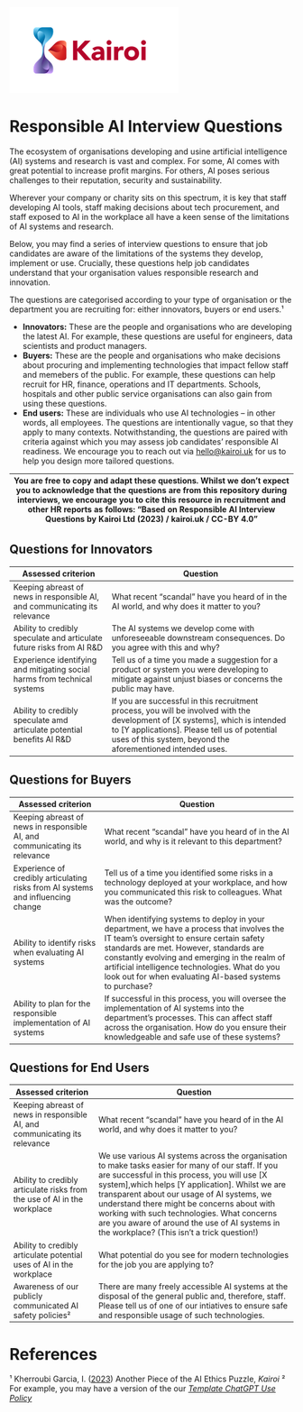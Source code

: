 <img src="https://github.com/KairoiAI/Branding/blob/main/Logo/Kairoi_Logo_Small.png?raw=true">

# Responsible AI Interview Questions
The ecosystem of organisations developing and usine artificial intelligence (AI) systems and research is vast and complex.
For some, AI comes with great potential to increase profit margins.
For others, AI poses serious challenges to their reputation, security and sustainability.

Wherever your company or charity sits on this spectrum, it is key that staff developing AI tools, staff making decisions about tech procurement, and staff exposed to AI in the workplace all have a keen sense of the limitations of AI systems and research.

Below, you may find a series of interview questions to ensure that job candidates are aware of the limitations of the systems they develop, implement or use.
Crucially, these questions help job candidates understand that your organisation values responsible research and innovation.

The questions are categorised according to your type of organisation or the department you are recruiting for: either innovators, buyers or end users.¹
* **Innovators:** These are the people and organisations who are developing the latest AI. For example, these questions are useful for engineers, data scientists and product managers.
*	**Buyers:** These are the people and organisations who make decisions about procuring and implementing technologies that impact fellow staff and memebers of the public. For example, these questions can help recruit for HR, finance, operations and IT departments. Schools, hospitals and other public service organisations can also gain from using these questions.
*	**End users:** These are individuals who use AI technologies – in other words, all employees.
The questions are intentionally vague, so that they apply to many contexts. Notwithstanding, the questions are paired with criteria against which you may assess job candidates’ responsible AI readiness. We encourage you to reach out via hello@kairoi.uk for us to help you design more tailored questions.

| You are free to copy and adapt these questions. Whilst we don’t expect you to acknowledge that the questions are from this repository during interviews, we encourage you to cite this resource in recruitment and other HR reports as follows: “Based on Responsible AI Interview Questions by Kairoi Ltd (2023) / kairoi.uk / CC-BY 4.0” |
|---|

## Questions for Innovators
| Assessed criterion | Question |
|---|---|
| Keeping abreast of news in responsible AI, and communicating its relevance | What recent “scandal” have you heard of in the AI world, and why does it matter to you? |
| Ability to credibly speculate and articulate future risks from AI R&D	| The AI systems we develop come with unforeseeable downstream consequences. Do you agree with this and why? |
| Experience identifying and mitigating social harms from technical systems |	Tell us of a time you made a suggestion for a product or system you were developing to mitigate against unjust biases or concerns the public may have. |
| Ability to credibly speculate amd articulate potential benefits AI R&D | If you are successful in this recruitment process, you will be involved with the development of [X systems], which is intended to [Y applications]. Please tell us of potential uses of this system, beyond the aforementioned intended uses. |

## Questions for Buyers
| Assessed criterion | Question |
|---|---|
| Keeping abreast of news in responsible AI, and communicating its relevance | What recent “scandal” have you heard of in the AI world, and why is it relevant to this department? |
| Experience of credibly articulating risks from AI systems and influencing change | Tell us of a time you identified some risks in a technology deployed at your workplace, and how you communicated this risk to colleagues. What was the outcome? |
| Ability to identify risks when evaluating AI systems | When identifying systems to deploy in your department, we have a process that involves the IT team’s oversight to ensure certain safety standards are met. However, standards are constantly evolving and emerging in the realm of artificial intelligence technologies. What do you look out for when evaluating AI-based systems to purchase? |
| Ability to plan for the responsible implementation of AI systems| If successful in this process, you will oversee the implementation of AI systems into the department’s processes. This can affect staff across the organisation. How do you ensure their knowledgeable and safe use of these systems? |

## Questions for End Users
| Assessed criterion | Question |
|---|---|
| Keeping abreast of news in responsible AI, and communicating its relevance | What recent “scandal” have you heard of in the AI world, and why does it matter to you? |
| Ability to credibly articulate risks from the use of AI in the workplace | We use various AI systems across the organisation to make tasks easier for many of our staff. If you are successful in this process, you will use [X system],which helps [Y application]. Whilst we are transparent about our usage of AI systems, we understand there might be concerns about with working with such technologies. What concerns are you aware of around the use of AI systems in the workplace? (This isn’t a trick question!) |
| Ability to credibly articulate potential uses of AI in the workplace | What potential do you see for modern technologies for the job you are applying to? |
| Awareness of our publicly communicated AI safety policies² | There are many freely accessible AI systems at the disposal of the general public and, therefore, staff. Please tell us of one of our intiatives to ensure safe and responsible usage of such technologies. |

# References
¹ Kherroubi Garcia, I. ([2023]([url](https://kairoi.uk/blog/another-piece-of-the-ai-ethics-puzzle/))) Another Piece of the AI Ethics Puzzle, _Kairoi_
² For example, you may have a version of the our [_Template ChatGPT Use Policy_](https://github.com/KairoiAI/Resources/blob/main/Template-ChatGPT-policy.md)
